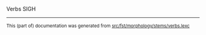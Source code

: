 Verbs
SIGH

* * *

<small>This (part of) documentation was generated from [src/fst/morphology/stems/verbs.lexc](https://github.com/giellalt/lang-chr/blob/main/src/fst/morphology/stems/verbs.lexc)</small>
